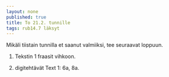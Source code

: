 ```yaml
---
layout: none
published: true
title: To 21.2. tunnille
tags: rub14.7 läksyt
---
```

Mikäli tiistain tunnilla et saanut valmiiksi, tee seuraavat loppuun.

1. Tekstin 1 fraasit vihkoon.

2. digitehtävät Text 1: 6a, 8a.

